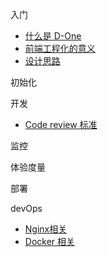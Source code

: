 <!-- docs/_sidebar.md -->

入门
* [什么是 D-One](/)
* [前端工程化的意义](/zh-cn/d-one/sense)
* [设计思路](/zh-cn/d-one/ideas)

初始化

开发
* [Code review 标准](/zh-cn/develop/code-review)

监控

体验度量

部署

devOps
* [Nginx相关](/zh-cn/d-one/ideas)
* [Docker 相关](/zh-cn/d-one/ideas)